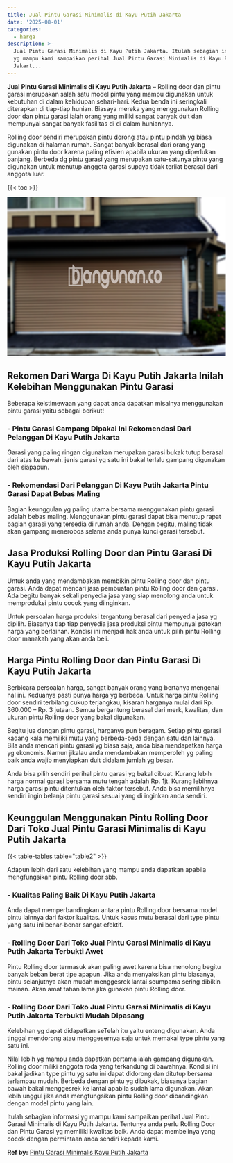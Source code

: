 ```yaml
---
title: Jual Pintu Garasi Minimalis di Kayu Putih Jakarta
date: '2025-08-01'
categories:
  - harga
description: >-
  Jual Pintu Garasi Minimalis di Kayu Putih Jakarta. Itulah sebagian informasi
  yg mampu kami sampaikan perihal Jual Pintu Garasi Minimalis di Kayu Putih
  Jakart...
---
```


**Jual Pintu Garasi Minimalis di Kayu Putih Jakarta** – Rolling door dan pintu garasi merupakan salah satu model pintu yang mampu digunakan untuk kebutuhan di dalam kehidupan sehari-hari. Kedua benda ini seringkali diterapkan di tiap-tiap hunian. Biasaya mereka yang menggunakan Rolling door dan pintu garasi ialah orang yang miliki sangat banyak duit dan mempunyai sangat banyak fasilitas di di dalam huniannya.

Rolling door sendiri merupakan pintu dorong atau pintu pindah yg biasa digunakan di halaman rumah. Sangat banyak berasal dari orang yang gunakan pintu door karena paling efisien apabila ukuran yang diperlukan panjang. Berbeda dg pintu garasi yang merupakan satu-satunya pintu yang digunakan untuk menutup anggota garasi supaya tidak terliat berasal dari anggota luar.

{{< toc >}}

![Jual Pintu Garasi Minimalis di Kayu Putih Jakarta](/images/pintu-garasi-50.png)

## Rekomen Dari Warga Di Kayu Putih Jakarta Inilah Kelebihan Menggunakan Pintu Garasi

Beberapa keistimewaan yang dapat anda dapatkan misalnya menggunakan pintu garasi yaitu sebagai berikut!

### \- Pintu Garasi Gampang Dipakai Ini Rekomendasi Dari Pelanggan Di Kayu Putih Jakarta

Garasi yang paling ringan digunakan merupakan garasi bukak tutup berasal dari atas ke bawah. jenis garasi yg satu ini bakal terlalu gampang digunakan oleh siapapun.

### \- Rekomendasi Dari Pelanggan Di Kayu Putih Jakarta Pintu Garasi Dapat Bebas Maling

Bagian keunggulan yg paling utama bersama menggunakan pintu garasi adalah bebas maling. Menggunakan pintu garasi dapat bisa menutup rapat bagian garasi yang tersedia di rumah anda. Dengan begitu, maling tidak akan gampang menerobos selama anda punya kunci garasi tersebut.

## Jasa Produksi Rolling Door dan Pintu Garasi Di Kayu Putih Jakarta

Untuk anda yang mendambakan membikin pintu Rolling door dan pintu garasi. Anda dapat mencari jasa pembuatan pintu Rolling door dan garasi. Ada begitu banyak sekali penyedia jasa yang siap menolong anda untuk memproduksi pintu cocok yang diinginkan.

Untuk persoalan harga produksi tergantung berasal dari penyedia jasa yg dipilih. Biasanya tiap tiap penyedia jasa produksi pintu mempunyai patokan harga yang berlainan. Kondisi ini menjadi hak anda untuk pilih pintu Rolling door manakah yang akan anda beli.

## Harga Pintu Rolling Door dan Pintu Garasi Di Kayu Putih Jakarta

Berbicara persoalan harga, sangat banyak orang yang bertanya mengenai hal ini. Keduanya pasti punya harga yg berbeda. Untuk harga pintu Rolling door sendiri terbilang cukup terjangkau, kisaran harganya mulai dari Rp. 360.000 – Rp. 3 jutaan. Semua bergantung berasal dari merk, kwalitas, dan ukuran pintu Rolling door yang bakal digunakan.

Begitu jua dengan pintu garasi, harganya pun beragam. Setiap pintu garasi kadang kala memiliki mutu yang berbeda-beda dengan satu dan lainnya. Bila anda mencari pintu garasi yg biasa saja, anda bisa mendapatkan harga yg ekonomis. Namun jikalau anda mendambakan memperoleh yg paling baik anda wajib menyiapkan duit didalam jumlah yg besar.

Anda bisa pilih sendiri perihal pintu garasi yg bakal dibuat. Kurang lebih harga normal garasi bersama mutu tengah adalah Rp. 1jt. Kurang lebihnya harga garasi pintu ditentukan oleh faktor tersebut. Anda bisa memilihnya sendiri ingin belanja pintu garasi sesuai yang di inginkan anda sendiri.

## Keunggulan Menggunakan Pintu Rolling Door Dari Toko Jual Pintu Garasi Minimalis di Kayu Putih Jakarta

{{< table-tables table="table2" >}}

Adapun lebih dari satu kelebihan yang mampu anda dapatkan apabila mengfungsikan pintu Rolling door sbb.

### \- Kualitas Paling Baik Di Kayu Putih Jakarta

Anda dapat memperbandingkan antara pintu Rolling door bersama model pintu lainnya dari faktor kualitas. Untuk kasus mutu berasal dari type pintu yang satu ini benar-benar sangat efektif.

### \- Rolling Door Dari Toko Jual Pintu Garasi Minimalis di Kayu Putih Jakarta Terbukti Awet

Pintu Rolling door termasuk akan paling awet karena bisa menolong begitu banyak beban berat tipe apapun. Jika anda menyaksikan pintu biasanya, pintu selanjutnya akan mudah menggesrek lantai seumpama sering dibikin mainan. Akan amat tahan lama jika gunakan pintu Rolling door.

### \- Rolling Door Dari Toko Jual Pintu Garasi Minimalis di Kayu Putih Jakarta Terbukti Mudah Dipasang

Kelebihan yg dapat didapatkan seTelah itu yaitu enteng digunakan. Anda tinggal mendorong atau menggesernya saja untuk memakai type pintu yang satu ini.

Nilai lebih yg mampu anda dapatkan pertama ialah gampang digunakan. Rolling door miliki anggota roda yang terkandung di bawahnya. Kondisi ini bakal jadikan type pintu yg satu ini dapat didorong dan ditutup bersama terlampau mudah. Berbeda dengan pintu yg dibukak, biasanya bagian bawah bakal menggesrek ke lantai apabila sudah lama digunakan. Akan lebih unggul jika anda mengfungsikan pintu Rolling door dibandingkan dengan model pintu yang lain.

Itulah sebagian informasi yg mampu kami sampaikan perihal Jual Pintu Garasi Minimalis di Kayu Putih Jakarta. Tentunya anda perlu Rolling Door dan Pintu Garasi yg memiliki kwalitas baik. Anda dapat membelinya yang cocok dengan permintaan anda sendiri kepada kami.

**Ref by:** [Pintu Garasi Minimalis Kayu Putih Jakarta](https://id.wikipedia.org/wiki/Pintu)
